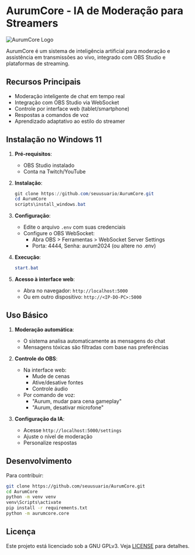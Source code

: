 # AurumCore - IA de Moderação para Streamers

![AurumCore Logo](https://via.placeholder.com/150/000000/FFFFFF?text=AurumCore)

AurumCore é um sistema de inteligência artificial para moderação e assistência em transmissões ao vivo, integrado com OBS Studio e plataformas de streaming.

## Recursos Principais
- Moderação inteligente de chat em tempo real
- Integração com OBS Studio via WebSocket
- Controle por interface web (tablet/smartphone)
- Respostas a comandos de voz
- Aprendizado adaptativo ao estilo do streamer

## Instalação no Windows 11

1. **Pré-requisitos**:
   - OBS Studio instalado
   - Conta na Twitch/YouTube

2. **Instalação**:
   ```powershell
   git clone https://github.com/seuusuario/AurumCore.git
   cd AurumCore
   scripts\install_windows.bat
   ```

3. **Configuração**:
   - Edite o arquivo `.env` com suas credenciais
   - Configure o OBS WebSocket:
     - Abra OBS > Ferramentas > WebSocket Server Settings
     - Porta: 4444, Senha: aurum2024 (ou altere no .env)

4. **Execução**:
   ```powershell
   start.bat
   ```

5. **Acesso à interface web**:
   - Abra no navegador: `http://localhost:5000`
   - Ou em outro dispositivo: `http://<IP-DO-PC>:5000`

## Uso Básico

1. **Moderação automática**:
   - O sistema analisa automaticamente as mensagens do chat
   - Mensagens tóxicas são filtradas com base nas preferências

2. **Controle do OBS**:
   - Na interface web:
     - Mude de cenas
     - Ative/desative fontes
     - Controle áudio
   - Por comando de voz:
     - "Aurum, mudar para cena gameplay"
     - "Aurum, desativar microfone"

3. **Configuração da IA**:
   - Acesse `http://localhost:5000/settings`
   - Ajuste o nível de moderação
   - Personalize respostas

## Desenvolvimento

Para contribuir:

```bash
git clone https://github.com/seuusuario/AurumCore.git
cd AurumCore
python -m venv venv
venv\Scripts\activate
pip install -r requirements.txt
python -m aurumcore.core
```

## Licença
Este projeto está licenciado sob a GNU GPLv3. Veja [LICENSE](LICENSE) para detalhes.
